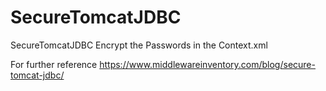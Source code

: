 # SecureTomcatJDBC
SecureTomcatJDBC Encrypt the Passwords in the Context.xml

For further reference https://www.middlewareinventory.com/blog/secure-tomcat-jdbc/
